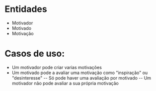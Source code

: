 # Entidades

- Motivador
- Motivado
- Motivação

# Casos de uso:

- Um motivador pode criar varias motivações
- Um motivado pode a avaliar uma motivação como "inspiração" ou "desinteresse"
  -- Só pode haver uma avaliação por motivado
  -- Um motivador não pode avaliar a sua própria motivação
